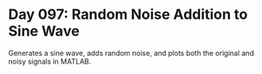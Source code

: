 # Day 097: Random Noise Addition to Sine Wave

Generates a sine wave, adds random noise, and plots both the original and noisy signals in MATLAB.
